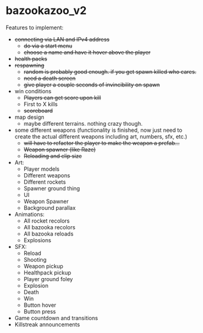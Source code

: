 # bazookazoo_v2

Features to implement:

- ~~connecting via LAN and IPv4 address~~
  - ~~do via a start menu~~
  - ~~choose a name and have it hover above the player~~
- ~~health packs~~
- ~~respawning~~
  - ~~random is probably good enough. if you get spawn killed who cares.~~
  - ~~need a death screen~~
  - ~~give player a couple seconds of invincibility on spawn~~
- win conditions
  - ~~Players can get score upon kill~~
  - First to X kills
  - ~~scoreboard~~
- map design
  - maybe different terrains. nothing crazy though.
- some different weapons (functionality is finished, now just need to create the actual different weapons including art, numbers, sfx, etc.)
  - ~~will have to refactor the player to make the weapon a prefab...~~
  - ~~Weapon spawner (like Raze)~~
  - ~~Reloading and clip size~~
- Art:
  - Player models
  - Different weapons
  - Different rockets
  - Spawner ground thing
  - UI
  - Weapon Spawner
  - Background parallax
- Animations:
  - All rocket recolors
  - All bazooka recolors
  - All bazooka reloads
  - Explosions
- SFX:
  - Reload
  - Shooting
  - Weapon pickup
  - Healthpack pickup
  - Player ground foley
  - Explosion
  - Death
  - Win
  - Button hover
  - Button press
- Game countdown and transitions
- Killstreak announcements

